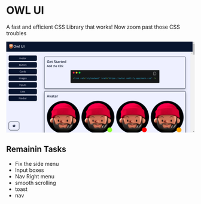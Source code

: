 # OWL UI
A fast and efficient CSS Library that works! Now zoom past those CSS troubles

![Screenshot](./assets/Screenshot.png)


## Remainin Tasks 

- Fix the side menu
- Input boxes
- Nav Right menu
- smooth scrolling
- toast
- nav